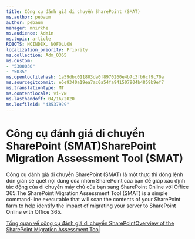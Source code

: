 ```yaml
---
title: Công cụ đánh giá di chuyển SharePoint (SMAT)
ms.author: pebaum
author: pebaum
manager: mnirkhe
ms.audience: Admin
ms.topic: article
ROBOTS: NOINDEX, NOFOLLOW
localization_priority: Priority
ms.collection: Adm_O365
ms.custom:
- "5300030"
- "5035"
ms.openlocfilehash: 1a59dbc011803da0f8970260e4b7c3fb6cf9c70a
ms.sourcegitcommit: e6e9340a19ea7ac0a54fa941507904b4859b9ef7
ms.translationtype: MT
ms.contentlocale: vi-VN
ms.lasthandoff: 04/16/2020
ms.locfileid: "43537929"
---
```

# <a name="sharepoint-migration-assessment-tool-smat"></a><span data-ttu-id="47fd8-102">Công cụ đánh giá di chuyển SharePoint (SMAT)</span><span class="sxs-lookup"><span data-stu-id="47fd8-102">SharePoint Migration Assessment Tool (SMAT)</span></span>

<span data-ttu-id="47fd8-103">Công cụ đánh giá di chuyển SharePoint (SMAT) là một thực thi dòng lệnh đơn giản sẽ quét nội dung của nhóm SharePoint của bạn để giúp xác định tác động của di chuyển máy chủ của bạn sang SharePoint Online với Office 365.</span><span class="sxs-lookup"><span data-stu-id="47fd8-103">The SharePoint Migration Assessment Tool (SMAT) is a simple command-line executable that will scan the contents of your SharePoint farm to help identify the impact of migrating your server to SharePoint Online with Office 365.</span></span>

[<span data-ttu-id="47fd8-104">Tổng quan về công cụ đánh giá di chuyển SharePoint</span><span class="sxs-lookup"><span data-stu-id="47fd8-104">Overview of the SharePoint Migration Assessment Tool</span></span>](https://docs.microsoft.com/sharepointmigration/overview-of-the-sharepoint-migration-assessment-tool)
